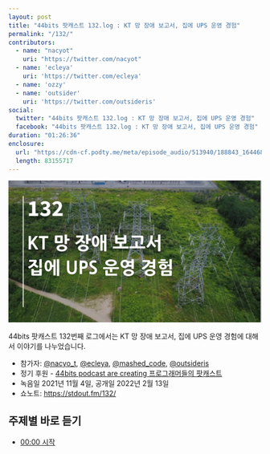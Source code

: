 ```yaml
---
layout: post
title: "44bits 팟캐스트 132.log : KT 망 장애 보고서, 집에 UPS 운영 경험"
permalink: "/132/"
contributors: 
  - name: "nacyot"
    uri: "https://twitter.com/nacyot"
  - name: 'ecleya'
    uri: 'https://twitter.com/ecleya'
  - name: 'ozzy'
  - name: 'outsider'
    uri: 'https://twitter.com/outsideris'
social:
  twitter: "44bits 팟캐스트 132.log : KT 망 장애 보고서, 집에 UPS 운영 경험"
  facebook: "44bits 팟캐스트 132.log : KT 망 장애 보고서, 집에 UPS 운영 경험"
duration: "01:26:36"
enclosure:
  url: "https://cdn-cf.podty.me/meta/episode_audio/513940/188843_1644683241656.mp3"
  length: 83155717
---
```


![](https://github.com/44bits/stdout.fm/raw/master/_posts/images/44bits-132-log.png)

44bits 팟캐스트 132번째 로그에서는 KT 망 장애 보고서, 집에 UPS 운영 경험에 대해서 이야기를 나누었습니다.

* 참가자: [@nacyo_t][nac], [@ecleya][ecl], [@mashed_code][ozzy], [@outsideris][out]
* 정기 후원 - [44bits podcast are creating 프로그래머들의 팟캐스트](https://www.patreon.com/44bits_podcast)
* 녹음일 2021년 11월 4일, 공개일 2022년 2월 13일
* 쇼노트: https://stdout.fm/132/

[nac]: https://twitter.com/nacyo_t
[ecl]: https://twitter.com/ecleya
[ozzy]: https://twitter.com/mashed_code
[out]: https://twitter.com/outsideris


## 주제별 바로 듣기

* <a href="#" onclick="jumpPlayer(0.0); return false;">00:00 시작</a>
